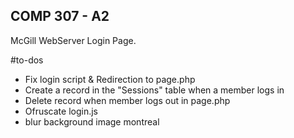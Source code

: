 ## COMP 307 - A2
McGill WebServer Login Page.

#to-dos
* Fix login script & Redirection to page.php
* Create a record in the "Sessions" table when a member logs in
* Delete record when member logs out in page.php
* Ofruscate login.js
* blur background image montreal
